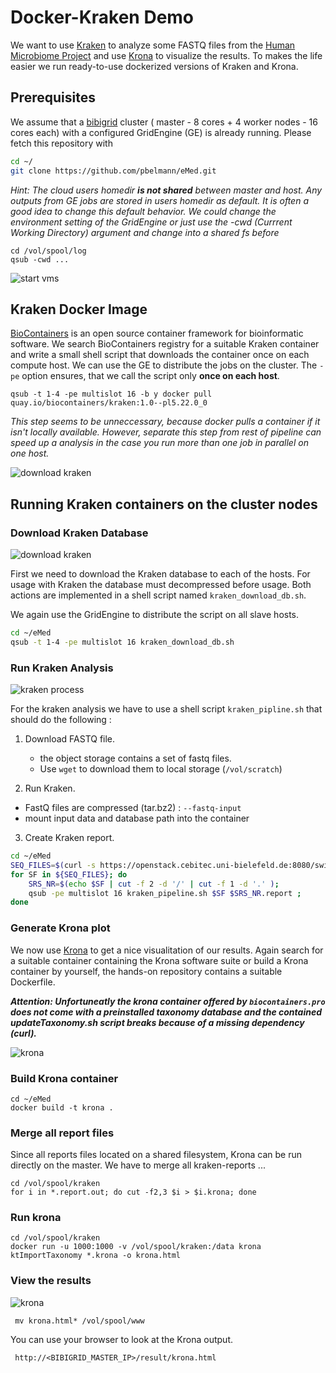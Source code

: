 # Docker-Kraken Demo

We want to use [Kraken](https://ccb.jhu.edu/software/kraken/) to analyze some FASTQ files from the [Human Microbiome Project](http://hmpdacc.org) and use [Krona](https://github.com/marbl/Krona/wiki) to visualize the results. To makes the life easier we run ready-to-use dockerized versions of Kraken and Krona.

## Prerequisites
We assume that a [bibigrid](https://github.com/BiBiServ/bibigrid) cluster ( master - 8 cores + 4 worker nodes - 16 cores each) with a configured GridEngine (GE) is already running.
Please fetch this repository with

~~~BASH
cd ~/
git clone https://github.com/pbelmann/eMed.git
~~~
   	
*Hint: The cloud users homedir* ***is not shared*** *between master and host. Any outputs from GE jobs are stored in users homedir as default. It is often a good idea to change this default behavior. We could change the environment setting of the GridEngine or just use the -cwd (Currrent Working Directory) argument and change into a shared fs before*

	cd /vol/spool/log
	qsub -cwd ...

![start vms](figures/startvms.png)

## Kraken Docker Image

[BioContainers](http://biocontainers.pro) is an open source container framework for bioinformatic software. We search BioContainers registry for a suitable Kraken container and write a small shell script that downloads the container once on each compute host. We can use the GE to distribute the jobs on the
cluster. The `-pe` option ensures, that we call the script only  **once on each host**.

	qsub -t 1-4 -pe multislot 16 -b y docker pull quay.io/biocontainers/kraken:1.0--pl5.22.0_0
	
*This step seems to be unneccessary, because docker pulls a container if it isn't locally available. However, separate this step from rest of pipeline can speed up a analysis in the case you run more than one job in parallel on one host.*

![download kraken](figures/kraken_tool.png)

## Running Kraken containers on the cluster nodes

### Download Kraken Database


![download kraken](figures/download_kraken_db.png)

First we need to download the Kraken database to each of
the hosts. For usage with Kraken the database must decompressed before usage. Both actions are implemented in a shell script named `kraken_download_db.sh`. 

We again use the GridEngine to distribute the script on all slave hosts.

~~~BASH
cd ~/eMed
qsub -t 1-4 -pe multislot 16 kraken_download_db.sh
~~~

### Run Kraken Analysis

![kraken process](figures/process.png)

For the kraken analysis we have to use a shell script `kraken_pipline.sh` that should do the following :

1. Download FASTQ file.
	- the object storage contains a set of fastq files.
	- Use `wget`  to download them to local storage (`/vol/scratch`)
	
2. Run Kraken.
 - FastQ files are compressed (tar.bz2) : `--fastq-input`
 - mount input data and database path into the container
  	
3. Create Kraken report.

~~~BASH
cd ~/eMed
SEQ_FILES=$(curl -s https://openstack.cebitec.uni-bielefeld.de:8080/swift/v1/eMed/ | grep tar.bz2 )
for SF in ${SEQ_FILES}; do 
	SRS_NR=$(echo $SF | cut -f 2 -d '/' | cut -f 1 -d '.' ); 
	qsub -pe multislot 16 kraken_pipeline.sh $SF $SRS_NR.report ; 
done 	
~~~    

### Generate Krona plot

We now use [Krona](https://github.com/marbl/Krona/wiki) to get a nice visualitation of our results. Again search for a suitable container containing the Krona software suite or build a Krona container by yourself, the hands-on repository contains a suitable Dockerfile.

***Attention: Unfortuneatly the krona container offered by `biocontainers.pro` does not come with a preinstalled taxonomy database and the contained updateTaxonomy.sh script breaks because of a missing dependency (curl).***

![krona](figures/krona.png)

### Build Krona container

	cd ~/eMed
	docker build -t krona .

### Merge all report files
Since all reports files located on a shared filesystem, Krona can be run directly on the master. We have to merge all kraken-reports ...

    cd /vol/spool/kraken
    for i in *.report.out; do cut -f2,3 $i > $i.krona; done
    
### Run krona  
    
    cd /vol/spool/kraken
    docker run -u 1000:1000 -v /vol/spool/kraken:/data krona ktImportTaxonomy *.krona -o krona.html
    
### View the results

![krona](figures/krona_result.png)

     mv krona.html* /vol/spool/www
    
You can use your browser to look at the Krona output.

     http://<BIBIGRID_MASTER_IP>/result/krona.html
